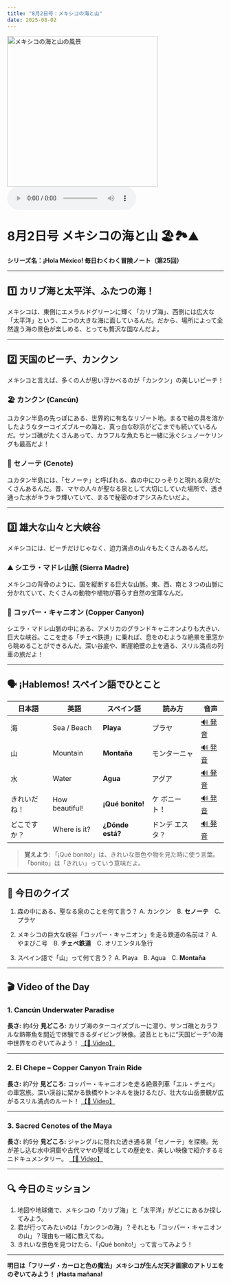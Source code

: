 ```yaml
---
title: "8月2日号：メキシコの海と山"
date: 2025-08-02
---
```


<img src="/mexico-articles/assets/2025-08-02-comic.png" alt="メキシコの海と山の風景" width="350" />

<audio controls>
  <source src="/mexico-articles/assets/2025-08-02-sound.wav" type="audio/wav">
  お使いのブラウザはオーディオ要素をサポートしていません。
</audio>

# 8月2日号 メキシコの海と山 🏖️🏞️⛰️
**シリーズ名：¡Hola México! 毎日わくわく冒険ノート（第25回）**

---

## 1️⃣ カリブ海と太平洋、ふたつの海！

メキシコは、東側にエメラルドグリーンに輝く「カリブ海」、西側には広大な「太平洋」という、二つの大きな海に面しているんだ。だから、場所によって全然違う海の景色が楽しめる、とっても贅沢な国なんだよ。

---

## 2️⃣ 天国のビーチ、カンクン

メキシコと言えば、多くの人が思い浮かべるのが「カンクン」の美しいビーチ！

### 🏖️ **カンクン (Cancún)**
ユカタン半島の先っぽにある、世界的に有名なリゾート地。まるで絵の具を溶かしたようなターコイズブルーの海と、真っ白な砂浜がどこまでも続いているんだ。サンゴ礁がたくさんあって、カラフルな魚たちと一緒に泳ぐシュノーケリングも最高だよ！

### 🌊 **セノーテ (Cenote)**
ユカタン半島には、「セノーテ」と呼ばれる、森の中にひっそりと現れる泉がたくさんあるんだ。昔、マヤの人々が聖なる泉として大切にしていた場所で、透き通った水がキラキラ輝いていて、まるで秘密のオアシスみたいだよ。

---

## 3️⃣ 雄大な山々と大峡谷

メキシコには、ビーチだけじゃなく、迫力満点の山々もたくさんあるんだ。

### ⛰️ **シエラ・マドレ山脈 (Sierra Madre)**
メキシコの背骨のように、国を縦断する巨大な山脈。東、西、南と３つの山脈に分かれていて、たくさんの動物や植物が暮らす自然の宝庫なんだ。

### 🚂 **コッパー・キャニオン (Copper Canyon)**
シエラ・マドレ山脈の中にある、アメリカのグランドキャニオンよりも大きい、巨大な峡谷。ここを走る「チェペ鉄道」に乗れば、息をのむような絶景を車窓から眺めることができるんだ。深い谷底や、断崖絶壁の上を通る、スリル満点の列車の旅だよ！

---

## 🗣️ ¡Hablemos! スペイン語でひとこと

| 日本語 | 英語 | スペイン語 | 読み方 | 音声 |
|---|---|---|---|---|
| 海 | Sea / Beach | **Playa** | プラヤ | [🔊 発音](https://www.spanishdict.com/pronunciation/playa) |
| 山 | Mountain | **Montaña** | モンターニャ | [🔊 発音](https://www.spanishdict.com/pronunciation/monta%C3%B1a) |
| 水 | Water | **Agua** | アグア | [🔊 発音](https://www.spanishdict.com/pronunciation/agua) |
| きれいだね！ | How beautiful! | **¡Qué bonito!** | ケ ボニート！ | [🔊 発音](https://www.spanishdict.com/pronunciation/qu%C3%A9%20bonito) |
| どこですか？ | Where is it? | **¿Dónde está?** | ドンデ エスタ？ | [🔊 発音](https://www.spanishdict.com/pronunciation/%C2%BFd%C3%B3nde%20est%C3%A1%3F) |

> **覚えよう**: 「¡Qué bonito!」は、きれいな景色や物を見た時に使う言葉。「bonito」は「きれい」っていう意味だよ。

---

## 🎲 今日のクイズ

1.  森の中にある、聖なる泉のことを何て言う？
    A. カンクン　B. **セノーテ**　C. プラヤ

2.  メキシコの巨大な峡谷「コッパー・キャニオン」を走る鉄道の名前は？
    A. やまびこ号　B. **チェペ鉄道**　C. オリエンタル急行

3.  スペイン語で「山」って何て言う？
    A. Playa　B. Agua　C. **Montaña**

---

## 🎬 Video of the Day

### 1. **Cancún Underwater Paradise**

**長さ:** 約4分
**見どころ:** カリブ海のターコイズブルーに潜り、サンゴ礁とカラフルな熱帯魚を間近で体験できるダイビング映像。波音とともに“天国ビーチ”の海中世界をのぞいてみよう！
[【🔗 Video】](https://www.youtube.com/watch?v=i-HOSQW5TYU)

---

### 2. **El Chepe – Copper Canyon Train Ride**

**長さ:** 約7分
**見どころ:** コッパー・キャニオンを走る絶景列車「エル・チェペ」の車窓旅。深い渓谷に架かる鉄橋やトンネルを抜けるたび、壮大な山岳景観が広がるスリル満点のルート！
[【🔗 Video】](https://www.youtube.com/watch?v=dZqLbCciN5U)

---

### 3. **Sacred Cenotes of the Maya**

**長さ:** 約5分
**見どころ:** ジャングルに隠れた透き通る泉「セノーテ」を探検。光が差し込む水中洞窟や古代マヤの聖域としての歴史を、美しい映像で紹介するミニドキュメンタリー。
[【🔗 Video】](https://www.youtube.com/watch?v=l01coq2-FRc)

---

## 🔍 今日のミッション

1.  地図や地球儀で、メキシコの「カリブ海」と「太平洋」がどこにあるか探してみよう。
2.  君が行ってみたいのは「カンクンの海」？それとも「コッパー・キャニオンの山」？理由も一緒に教えてね。
3.  きれいな景色を見つけたら、「¡Qué bonito!」って言ってみよう！

---

**明日は「フリーダ・カーロと色の魔法」メキシコが生んだ天才画家のアトリエをのぞいてみよう！ ¡Hasta mañana!**
